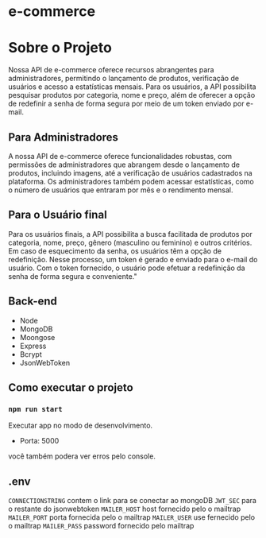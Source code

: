 # e-commerce

# Sobre o Projeto
Nossa API de e-commerce oferece recursos abrangentes para administradores, permitindo o lançamento de produtos, verificação de usuários e acesso a estatísticas mensais. Para os usuários, a API possibilita pesquisar produtos por categoria, nome e preço, além de oferecer a opção de redefinir a senha de forma segura por meio de um token enviado por e-mail.

## Para Administradores
A nossa API de e-commerce oferece funcionalidades robustas, com permissões de administradores que abrangem desde o lançamento de produtos, incluindo imagens, até a verificação de usuários cadastrados na plataforma. Os administradores também podem acessar estatísticas, como o número de usuários que entraram por mês e o rendimento mensal.

## Para o Usuário final
Para os usuários finais, a API possibilita a busca facilitada de produtos por categoria, nome, preço, gênero (masculino ou feminino) e outros critérios. Em caso de esquecimento da senha, os usuários têm a opção de redefinição. Nesse processo, um token é gerado e enviado para o e-mail do usuário. Com o token fornecido, o usuário pode efetuar a redefinição da senha de forma segura e conveniente."

## Back-end
- Node
- MongoDB
- Moongose
- Express
- Bcrypt
- JsonWebToken

## Como executar o projeto
### `npm run start`
Executar app no modo de desenvolvimento.
- Porta: 5000

você também podera ver erros pelo console.

## .env
`CONNECTIONSTRING` contem o link para se conectar ao mongoDB
`JWT_SEC` para o restante do jsonwebtoken
`MAILER_HOST` host fornecido pelo o mailtrap
`MAILER_PORT` porta fornecida pelo o mailtrap
`MAILER_USER` use fernecido pelo o mailtrap
`MAILER_PASS` password fornecido pelo mailtrap